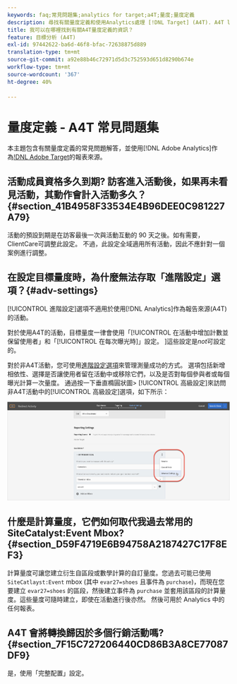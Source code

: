 ```yaml
---
keywords: faq;常見問題集;analytics for target;a4T;量度;量度定義
description: 尋找有關量度定義和使用Analytics處理 [!DNL Target] (A4T). A4T lets you use Analytics reporting with Adobe [!DNL Target] 活動的問題解答。
title: 我可以在哪裡找到有關A4T量度定義的資訊？
feature: 目標分析 (A4T)
exl-id: 97442622-ba6d-46f8-bfac-72638875d889
translation-type: tm+mt
source-git-commit: a92e88b46c72971d5d3c752593d651d8290b674e
workflow-type: tm+mt
source-wordcount: '367'
ht-degree: 40%

---
```


# 量度定義 - A4T 常見問題集

本主題包含有關量度定義的常見問題解答，並使用[!DNL Adobe Analytics]作為[!DNL Adobe Target](A4T)的報表來源。

## 活動成員資格多久到期? 訪客進入活動後，如果再未看見活動，其動作會計入活動多久？{#section_41B4958F33534E4B96DEE0C981227A79}

活動的預設到期是在訪客最後一次與活動互動的 90 天之後。如有需要，ClientCare可調整此設定。 不過，此設定全域適用所有活動，因此不應針對一個案例進行調整。

## 在設定目標量度時，為什麼無法存取「進階設定」選項？{#adv-settings}

[!UICONTROL 進階設定]選項不適用於使用[!DNL Analytics]作為報告來源(A4T)的活動。

對於使用A4T的活動，目標量度一律會使用「[!UICONTROL 在活動中增加計數並保留使用者」和「[!UICONTROL 在每次曝光時]」設定。 ]這些設定是&#x200B;*not*&#x200B;可設定的。

對於非A4T活動，您可使用[進階設定選項](/help/c-activities/r-success-metrics/success-metrics.md#section_7CE95A2FA8F5438E936C365A6D43BC5B)來管理測量成功的方式。 選項包括新增相依性、選擇是否讓使用者留在活動中或移除它們，以及是否對每個參與者或每個曝光計算一次量度。 通過按一下垂直橢圓狀圖> [!UICONTROL 高級設定]來訪問非A4T活動中的[!UICONTROL 高級設定]選項，如下所示：

![進階設定](/help/c-activities/r-success-metrics/assets/advanced-settings.png)

## 什麼是計算量度，它們如何取代我過去常用的 SiteCatalyst:Event Mbox?  {#section_D59F4719E6B94758A2187427C17F8EF3}

計算量度可讓您建立衍生自區段或數學計算的自訂量度。您過去可能已使用 `SiteCatlayst:Event` mbox (其中 `evar27=shoes` 且事件為 `purchase`)，而現在您要建立 `evar27=shoes` 的區段，然後建立事件為 `purchase` 並套用該區段的計算量度。這些量度可隨時建立，即使在活動進行後亦然。 然後可用於 Analytics 中的任何報表。

## A4T 會將轉換歸因於多個行銷活動嗎?  {#section_7F15C727206440CD86B3A8CE77087DF9}

是，使用「完整配置」設定。
